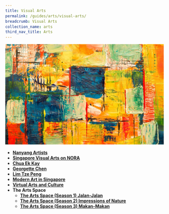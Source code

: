 ```yaml
---
title: Visual Arts
permalink: /guides/arts/visual-arts/
breadcrumb: Visual Arts
collection_name: arts
third_nav_title: Arts
---
```

<img src="/images/category/visual-arts.jpg" alt="visual arts banner" style="width:800px;" />

- [**Nanyang Artists**](/guides/arts/visual-arts/nanyangartists)
- [**Singapore Visual Arts on NORA**](/guides/arts/visual-arts/singapore-visual-arts-on-nora)
- [**Chua Ek Kay**](/guides/singapore/people/chua-ek-kay)
- [**Georgette Chen**](/guides/singapore/people/georgette-chen)
- [**Lim Tze Peng**](/guides/singapore/people/lim-tze-peng)
- [**Modern Art in Singapore**](/guides/arts/visual-arts/modern-art-in-singapore)
- [**Virtual Arts and Culture**](/guides/arts/visual-arts/virtual-arts)
- **The Arts Space**
  - [**The Arts Space (Season 1) Jalan-Jalan**](/guides/arts/visual-arts/the-arts-space-season1-jalan-jalan)
  - [**The Arts Space (Season 2) Impressions of Nature**](/guides/arts/visual-arts/the-arts-space-season2-impressions-of-nature)
  - [**The Arts Space (Season 3) Makan-Makan**](/guides/arts/visual-arts/the-arts-space-season3-makan-makan)